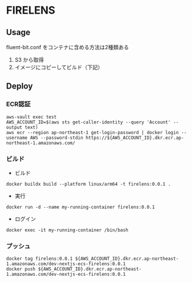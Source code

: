 # FIRELENS

## Usage
fluent-bit.conf をコンテナに含める方法は2種類ある
1. S3 から取得
2. イメージにコピーしてビルド（下記）

## Deploy

### ECR認証
```
aws-vault exec test
AWS_ACCOUNT_ID=$(aws sts get-caller-identity --query 'Account' --output text)
aws ecr --region ap-northeast-1 get-login-password | docker login --username AWS --password-stdin https://${AWS_ACCOUNT_ID}.dkr.ecr.ap-northeast-1.amazonaws.com/
```

### ビルド
* ビルド
```
docker buildx build --platform linux/arm64 -t firelens:0.0.1 .
```
* 実行
```
docker run -d --name my-running-container firelens:0.0.1
```
* ログイン
```
docker exec -it my-running-container /bin/bash
```

### プッシュ
```
docker tag firelens:0.0.1 ${AWS_ACCOUNT_ID}.dkr.ecr.ap-northeast-1.amazonaws.com/dev-nextjs-ecs-firelens:0.0.1
docker push ${AWS_ACCOUNT_ID}.dkr.ecr.ap-northeast-1.amazonaws.com/dev-nextjs-ecs-firelens:0.0.1
```
